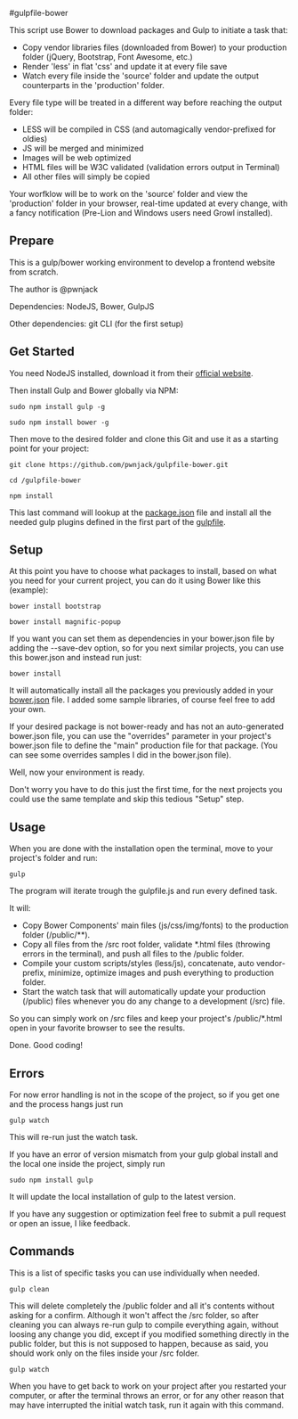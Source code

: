 #gulpfile-bower

This script use Bower to download packages and Gulp to initiate a task that:

- Copy vendor libraries files (downloaded from Bower) to your production folder (jQuery, Bootstrap, Font Awesome, etc.)
- Render 'less' in flat 'css' and update it at every file save
- Watch every file inside the 'source' folder and update the output counterparts in the 'production' folder.

Every file type will be treated in a different way before reaching the output folder:

- LESS will be compiled in CSS (and automagically vendor-prefixed for oldies)
- JS will be merged and minimized
- Images will be web optimized
- HTML files will be W3C validated (validation errors output in Terminal)
- All other files will simply be copied

Your worfklow will be to work on the 'source' folder and view the 'production' folder in your browser,
real-time updated at every change, with a fancy notification (Pre-Lion and Windows users need Growl installed).

## Prepare

This is a gulp/bower working environment to develop a frontend website from scratch.

The author is @pwnjack

Dependencies: NodeJS, Bower, GulpJS

Other dependencies: git CLI (for the first setup)


## Get Started

You need NodeJS installed, download it from their [official website](http://nodejs.org/).

Then install Gulp and Bower globally via NPM:

    sudo npm install gulp -g

    sudo npm install bower -g

Then move to the desired folder and clone this Git and use it as a starting point for your project:
    
    git clone https://github.com/pwnjack/gulpfile-bower.git

    cd /gulpfile-bower

    npm install

This last command will lookup at the [package.json](/package.json) file and install all the needed gulp plugins defined in the first part of the [gulpfile](/gulpfile.js).


## Setup

At this point you have to choose what packages to install, based on what you need for your current project, you can do it using Bower like this (example):

    bower install bootstrap

    bower install magnific-popup

If you want you can set them as dependencies in your bower.json file by adding the --save-dev option, so for you next similar projects, you can use this bower.json and instead run just:

    bower install

It will automatically install all the packages you previously added in your [bower.json](/bower.json) file.
I added some sample libraries, of course feel free to add your own.

If your desired package is not bower-ready and has not an auto-generated bower.json file, you can use the "overrides" parameter in your project's bower.json file to define the "main" production file for that package. (You can see some overrides samples I did in the bower.json file).

Well, now your environment is ready.

Don't worry you have to do this just the first time, for the next projects you could use the same template and skip this tedious "Setup" step.


## Usage

When you are done with the installation open the terminal, move to your project's folder and run:

    gulp

The program will iterate trough the gulpfile.js and run every defined task.

It will:

- Copy Bower Components' main files (js/css/img/fonts) to the production folder (/public/**).
- Copy all files from the /src root folder, validate *.html files (throwing errors in the terminal), and push all files to the /public folder.
- Compile your custom scripts/styles (less/js), concatenate, auto vendor-prefix, minimize, optimize images and push everything to production folder.
- Start the watch task that will automatically update your production (/public) files whenever you do any change to a development (/src) file.

So you can simply work on /src files and keep your project's /public/*.html open in your favorite browser to see the results.

Done. Good coding!


## Errors

For now error handling is not in the scope of the project, so if you get one and the process hangs just run

    gulp watch

This will re-run just the watch task.

If you have an error of version mismatch from your gulp global install and the local one inside the project, simply run

    sudo npm install gulp
    
It will update the local installation of gulp to the latest version.


If you have any suggestion or optimization feel free to submit a pull request or open an issue, I like feedback.


## Commands

This is a list of specific tasks you can use individually when needed.

    gulp clean

This will delete completely the /public folder and all it's contents without asking for a confirm. Although it won't affect the /src folder, so after cleaning you can always re-run gulp to compile everything again, without loosing any change you did, except if you modified something directly in the public folder, but this is not supposed to happen, because as said, you should work only on the files inside your /src folder.

    gulp watch 

When you have to get back to work on your project after you restarted your computer, or after the terminal throws an error, or for any other reason that may have interrupted the initial watch task, run it again with this command.
